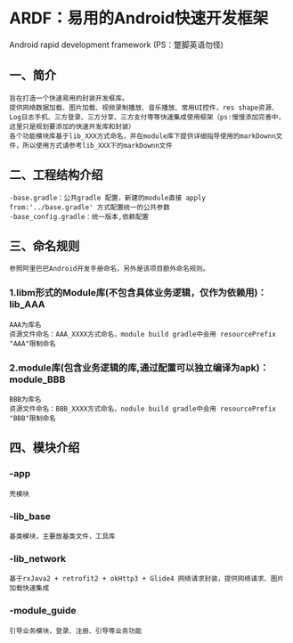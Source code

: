 # ARDF：易用的Android快速开发框架
 Android rapid development framework (PS：蹩脚英语勿怪)

## 一、简介
	旨在打造一个快速易用的封装开发框库。
	提供网络数据加载、图片加载、视频录制播放、音乐播放、常用UI控件，res shape资源、
	Log日志手机、三方登录、三方分享、三方支付等等快速集成使用框架（ps:慢慢添加完善中，这里只是规划要添加的快速开发库和封装）
	各个功能模块库基于lib_XXX方式命名，并在module库下提供详细指导使用的markDownn文件，所以使用方式请参考lib_XXX下的markDownn文件
## 二、工程结构介绍
    -base.gradle：公共gradle 配置，新建的module直接 apply from:'../base.gradle' 方式配置统一的公共参数
    -base_config.gradle：统一版本,依赖配置
## 三、命名规则
    参照阿里巴巴Android开发手册命名，另外是该项目额外命名规则。
###  1.libm形式的Module库(不包含具体业务逻辑，仅作为依赖用)：lib_AAA 
    AAA为库名
    资源文件命名：AAA_XXXX方式命名，module build gradle中会用 resourcePrefix "AAA"限制命名
### 2.module库(包含业务逻辑的库,通过配置可以独立编译为apk)：module_BBB
    BBB为库名
    资源文件命名：BBB_XXXX方式命名，nodule build gradle中会用 resourcePrefix "BBB"限制命名
## 四、模块介绍
### -app
	壳模块
### -lib_base
	基类模块，主要放基类文件，工具库
### -lib_network
	基于rxJava2 + retrofit2 + okHttp3 + Glide4 网络请求封装，提供网络请求、图片加载快速集成
### -module_guide
	引导业务模块，登录、注册、引导等业务功能